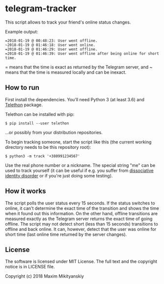 telegram-tracker
================

This script allows to track your friend's online status changes.

Example output:

    =2018-01-19 @ 00:48:23: User went offline.
    ~2018-01-19 @ 01:46:18: User went online.
    =2018-01-19 @ 01:46:29: User went offline.
    =2018-01-19 @ 01:46:39: User went offline after being online for short time.

= means that the time is exact as returned by the Telegram server, and ~ means that the time is measured locally and can be inexact.

How to run
----------

First install the dependencies. You'll need Python 3 (at least 3.6) and [Telethon](https://github.com/LonamiWebs/Telethon) package.

Telethon can be installed with pip:

    $ pip install --user telethon

...or possibly from your distribution repositories.

To begin tracking someone, start the script like this (the current working directory needs to be this repository root):

    $ python3 -m track '+380991234567'

Use the real phone number or a nickname. The special string "me" can be used to track yourself (it can be useful if e.g. you suffer from [dissociative identity disorder](https://en.wikipedia.org/wiki/Dissociative_identity_disorder) or if you're just doing some testing).

How it works
------------

The script polls the user status every 15 seconds. If the status switches to online, it can't determine the exact time of the transition and shows the time when it found out this information. On the other hand, offline transitions are measured exactly as the Telegram server returns the exact time of going offline. The script may not detect short (less than 15 seconds) transitions to offline and back online. It can, however, detect that the user was online for short time (last online time returned by the server changes).

License
-------

The software is licensed under MIT License. The full text and the copyright notice is in LICENSE file.

Copyright (c) 2018 Maxim Mikityanskiy
